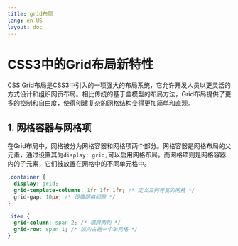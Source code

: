 ```yaml
---
title: grid布局
lang: en-US
layout: doc
---
```

# CSS3中的Grid布局新特性

CSS Grid布局是CSS3中引入的一项强大的布局系统，它允许开发人员以更灵活的方式设计和组织网页布局。相比传统的基于盒模型的布局方法，Grid布局提供了更多的控制和自由度，使得创建复杂的网格结构变得更加简单和直观。

## 1. 网格容器与网格项
在Grid布局中，网格被分为网格容器和网格项两个部分。网格容器是网格布局的父元素，通过设置其为`display: grid;`可以启用网格布局。而网格项则是网格容器内的子元素，它们被放置在网格中的不同单元格中。

```css
.container {
  display: grid;
  grid-template-columns: 1fr 1fr 1fr; /* 定义三列等宽的网格 */
  grid-gap: 10px; /* 设置网格间隙 */
}

.item {
  grid-column: span 2; /* 横跨两列 */
  grid-row: span 1; /* 纵向占据一个单元格 */
}
```
